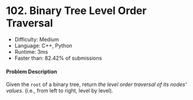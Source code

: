 # 102. Binary Tree Level Order Traversal
- Difficulty: Medium
- Language: C++, Python
- Runtime: 3ms
- Faster than: 82.42% of submissions

#### Problem Description
Given the `root` of a binary tree, return *the level order traversal of its nodes' values*. (i.e., from left to right, level by level).